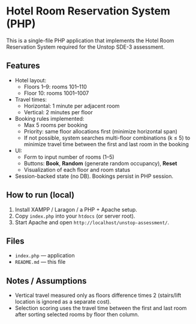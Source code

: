 # Hotel Room Reservation System (PHP)

This is a single-file PHP application that implements the Hotel Room Reservation System required for the Unstop SDE-3 assessment.

## Features
- Hotel layout:
  - Floors 1–9: rooms 101–110
  - Floor 10: rooms 1001–1007
- Travel times:
  - Horizontal: 1 minute per adjacent room
  - Vertical: 2 minutes per floor
- Booking rules implemented:
  - Max 5 rooms per booking
  - Priority: same floor allocations first (minimize horizontal span)
  - If not possible, system searches multi-floor combinations (k ≤ 5) to minimize travel time between the first and last room in the booking
- UI:
  - Form to input number of rooms (1–5)
  - Buttons: **Book**, **Random** (generate random occupancy), **Reset**
  - Visualization of each floor and room status
- Session-backed state (no DB). Bookings persist in PHP session.

## How to run (local)
1. Install XAMPP / Laragon / a PHP + Apache setup.
2. Copy `index.php` into your `htdocs` (or server root).
3. Start Apache and open `http://localhost/unstop-assessment/`.


## Files
- `index.php` — application
- `README.md` — this file

## Notes / Assumptions
- Vertical travel measured only as floors difference times 2 (stairs/lift location is ignored as a separate cost).
- Selection scoring uses the travel time between the first and last room after sorting selected rooms by floor then column.
